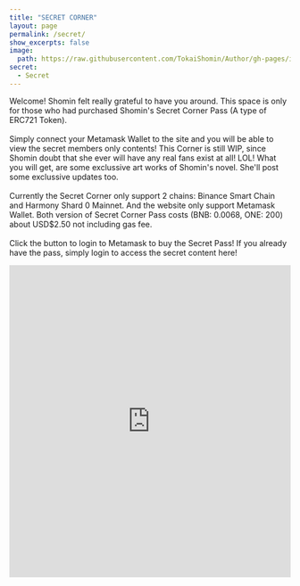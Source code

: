```yaml
---
title: "SECRET CORNER"
layout: page
permalink: /secret/
show_excerpts: false
image:
  path: https://raw.githubusercontent.com/TokaiShomin/Author/gh-pages/images/memberCardS.png
secret:
  - Secret
---
```

Welcome! Shomin felt really grateful to have you around.
This space is only for those who had purchased Shomin's Secret Corner Pass (A type of ERC721 Token).<br><br>
Simply connect your Metamask Wallet to the site and you will be able to view the secret members only contents! This Corner is still WIP, since Shomin doubt that she ever will have any real fans exist at all! LOL! What you will get, are some exclussive art works of Shomin's novel. She'll post some exclussive updates too.<br><br>
Currently the Secret Corner only support 2 chains: Binance Smart Chain and Harmony Shard 0 Mainnet. And the website only support Metamask Wallet. Both version of Secret Corner Pass costs (BNB: 0.0068, ONE: 200) about USD$2.50 not including gas fee.<br><br>
Click the button to login to Metamask to buy the Secret Pass! If you already have the pass, simply login to access the secret content here!<br>
<iframe src="https://asvoria.github.io/ShominHarmonyNFT/" title="Secret Corner" style="border: none; width: 100%;height: 560px;"></iframe>
<!--Problem: If user set to wrong chain, and click approave, the tokens will gone to non existing contract on the wrong chain with the same contract number-->